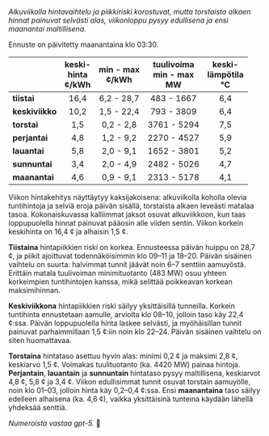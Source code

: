 *Alkuviikolla hintavaihtelu ja piikkiriski korostuvat, mutta torstaista alkaen hinnat painuvat selvästi alas, viikonloppu pysyy edullisena ja ensi maanantai maltillisena.*

Ennuste on päivitetty maanantaina klo 03:30.

|  | keski-<br>hinta<br>¢/kWh | min - max<br>¢/kWh | tuulivoima<br>min - max<br>MW | keski-<br>lämpötila<br>°C |
|:-------------|:----------------:|:----------------:|:-------------:|:-------------:|
| **tiistai** | 16,4 | 6,2 - 28,7 | 483 - 1667 | 6,4 |
| **keskiviikko** | 10,2 | 1,5 - 22,4 | 793 - 3809 | 6,4 |
| **torstai** | 1,5 | 0,2 - 2,8 | 3761 - 5294 | 7,5 |
| **perjantai** | 4,8 | 1,2 - 9,2 | 2270 - 4527 | 5,9 |
| **lauantai** | 5,8 | 2,0 - 9,1 | 1652 - 3801 | 5,2 |
| **sunnuntai** | 3,4 | 2,0 - 4,9 | 2482 - 5026 | 4,7 |
| **maanantai** | 4,6 | 0,9 - 9,1 | 2313 - 5178 | 4,1 |

Viikon hintakehitys näyttäytyy kaksijakoisena: alkuviikolla koholla olevia tuntihintoja ja selviä eroja päivän sisällä, torstaista alkaen leveästi matalaa tasoa. Kokonaiskuvassa kalliimmat jaksot osuvat alkuviikkoon, kun taas loppupuolella hinnat painuvat pääosin alle viiden sentin. Viikon korkein keskihinta on 16,4 ¢ ja alhaisin 1,5 ¢.

**Tiistaina** hintapiikkien riski on korkea. Ennusteessa päivän huippu on 28,7 ¢, ja piikit ajoittuvat todennäköisimmin klo 09–11 ja 18–20. Päivän sisäinen vaihtelu on suurta: halvimmat tunnit jäävät noin 6–7 senttiin aamuyöstä. Erittäin matala tuulivoiman minimituotanto (483 MW) osuu yhteen korkeimpien tuntihintojen kanssa, mikä selittää poikkeavan korkean maksimihinnan.

**Keskiviikkona** hintapiikkien riski säilyy yksittäisillä tunneilla. Korkein tuntihinta ennustetaan aamulle, arviolta klo 08–10, jolloin taso käy 22,4 ¢:ssa. Päivän loppupuolella hinta laskee selvästi, ja myöhäisillan tunnit painuvat parhaimmillaan 1,5 ¢:iin noin klo 22–24. Päivän sisäinen vaihtelu on siten huomattavaa.

**Torstaina** hintataso asettuu hyvin alas: minimi 0,2 ¢ ja maksimi 2,8 ¢, keskiarvo 1,5 ¢. Voimakas tuulituotanto (ka. 4420 MW) painaa hintoja. **Perjantain**, **lauantain** ja **sunnuntain** hintataso pysyy maltillisena, keskiarvot 4,8 ¢, 5,8 ¢ ja 3,4 ¢. Viikon edullisimmat tunnit osuvat torstain aamuyölle, noin klo 01–03, jolloin hinta käy 0,2–0,4 ¢:ssa. Ensi **maanantaina** taso säilyy edelleen alhaisena (ka. 4,6 ¢), vaikka yksittäisinä tunteina käydään lähellä yhdeksää senttiä.

*Numeroista vastaa gpt-5.* 🔌
